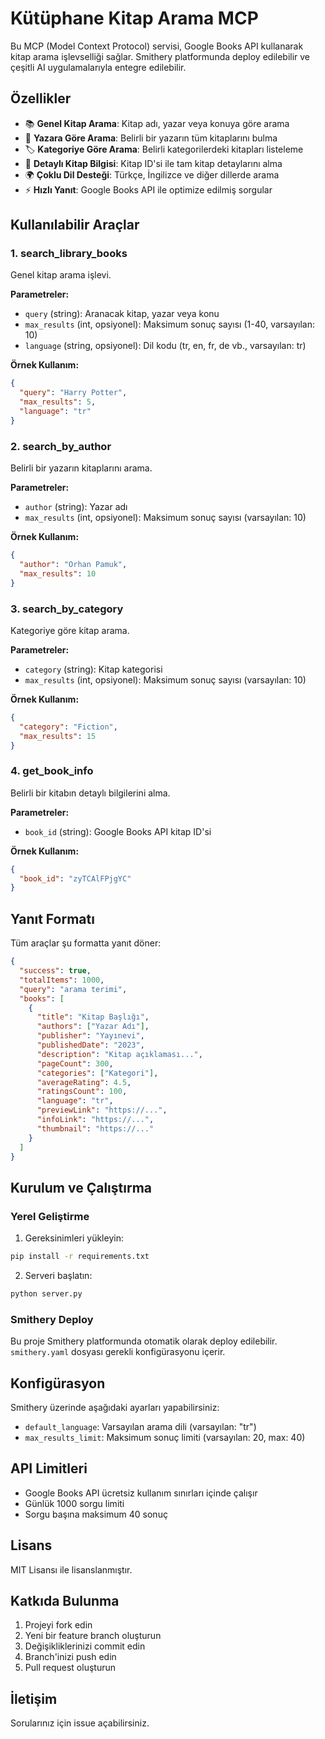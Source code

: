 # Kütüphane Kitap Arama MCP

Bu MCP (Model Context Protocol) servisi, Google Books API kullanarak kitap arama işlevselliği sağlar. Smithery platformunda deploy edilebilir ve çeşitli AI uygulamalarıyla entegre edilebilir.

## Özellikler

- 📚 **Genel Kitap Arama**: Kitap adı, yazar veya konuya göre arama
- 👤 **Yazara Göre Arama**: Belirli bir yazarın tüm kitaplarını bulma
- 🏷️ **Kategoriye Göre Arama**: Belirli kategorilerdeki kitapları listeleme
- 📖 **Detaylı Kitap Bilgisi**: Kitap ID'si ile tam kitap detaylarını alma
- 🌍 **Çoklu Dil Desteği**: Türkçe, İngilizce ve diğer dillerde arama
- ⚡ **Hızlı Yanıt**: Google Books API ile optimize edilmiş sorgular

## Kullanılabilir Araçlar

### 1. search_library_books
Genel kitap arama işlevi.

**Parametreler:**
- `query` (string): Aranacak kitap, yazar veya konu
- `max_results` (int, opsiyonel): Maksimum sonuç sayısı (1-40, varsayılan: 10)
- `language` (string, opsiyonel): Dil kodu (tr, en, fr, de vb., varsayılan: tr)

**Örnek Kullanım:**
```json
{
  "query": "Harry Potter",
  "max_results": 5,
  "language": "tr"
}
```

### 2. search_by_author
Belirli bir yazarın kitaplarını arama.

**Parametreler:**
- `author` (string): Yazar adı
- `max_results` (int, opsiyonel): Maksimum sonuç sayısı (varsayılan: 10)

**Örnek Kullanım:**
```json
{
  "author": "Orhan Pamuk",
  "max_results": 10
}
```

### 3. search_by_category
Kategoriye göre kitap arama.

**Parametreler:**
- `category` (string): Kitap kategorisi
- `max_results` (int, opsiyonel): Maksimum sonuç sayısı (varsayılan: 10)

**Örnek Kullanım:**
```json
{
  "category": "Fiction",
  "max_results": 15
}
```

### 4. get_book_info
Belirli bir kitabın detaylı bilgilerini alma.

**Parametreler:**
- `book_id` (string): Google Books API kitap ID'si

**Örnek Kullanım:**
```json
{
  "book_id": "zyTCAlFPjgYC"
}
```

## Yanıt Formatı

Tüm araçlar şu formatta yanıt döner:

```json
{
  "success": true,
  "totalItems": 1000,
  "query": "arama terimi",
  "books": [
    {
      "title": "Kitap Başlığı",
      "authors": ["Yazar Adı"],
      "publisher": "Yayınevi",
      "publishedDate": "2023",
      "description": "Kitap açıklaması...",
      "pageCount": 300,
      "categories": ["Kategori"],
      "averageRating": 4.5,
      "ratingsCount": 100,
      "language": "tr",
      "previewLink": "https://...",
      "infoLink": "https://...",
      "thumbnail": "https://..."
    }
  ]
}
```

## Kurulum ve Çalıştırma

### Yerel Geliştirme

1. Gereksinimleri yükleyin:
```bash
pip install -r requirements.txt
```

2. Serveri başlatın:
```bash
python server.py
```

### Smithery Deploy

Bu proje Smithery platformunda otomatik olarak deploy edilebilir. `smithery.yaml` dosyası gerekli konfigürasyonu içerir.

## Konfigürasyon

Smithery üzerinde aşağıdaki ayarları yapabilirsiniz:

- `default_language`: Varsayılan arama dili (varsayılan: "tr")
- `max_results_limit`: Maksimum sonuç limiti (varsayılan: 20, max: 40)

## API Limitleri

- Google Books API ücretsiz kullanım sınırları içinde çalışır
- Günlük 1000 sorgu limiti
- Sorgu başına maksimum 40 sonuç

## Lisans

MIT Lisansı ile lisanslanmıştır.

## Katkıda Bulunma

1. Projeyi fork edin
2. Yeni bir feature branch oluşturun
3. Değişikliklerinizi commit edin
4. Branch'inizi push edin
5. Pull request oluşturun

## İletişim

Sorularınız için issue açabilirsiniz. 
